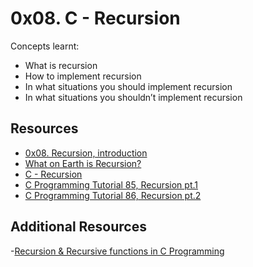 # 0x08. C - Recursion
Concepts learnt:
- What is recursion
- How to implement recursion
- In what situations you should implement recursion
- In what situations you shouldn’t implement recursion
## Resources
- [0x08. Recursion, introduction](https://s3.amazonaws.com/alx-intranet.hbtn.io/uploads/misc/2021/1/2818ba6f14f644b871dcbd746925fa15b8cd5937.pdf?X-Amz-Algorithm=AWS4-HMAC-SHA256&X-Amz-Credential=AKIARDDGGGOUSBVO6H7D%2F20240612%2Fus-east-1%2Fs3%2Faws4_request&X-Amz-Date=20240612T090137Z&X-Amz-Expires=86400&X-Amz-SignedHeaders=host&X-Amz-Signature=ad9b6eb3e72a1c6907ccf8cbf5f1b7d7a497008e2cc1caac8c163d124d25823d)
- [What on Earth is Recursion?](https://www.youtube.com/watch?v=Mv9NEXX1VHc)
- [C - Recursion](https://www.tutorialspoint.com/cprogramming/c_recursion.htm)
- [C Programming Tutorial 85, Recursion pt.1](https://www.youtube.com/watch?v=XGxbXMP6k8k)
- [C Programming Tutorial 86, Recursion pt.2](https://www.youtube.com/watch?v=7XiIS6HobNs)
## Additional Resources
-[Recursion & Recursive functions in C Programming](https://www.youtube.com/watch?feature=shared&v=0BtTPJOLPj0)
